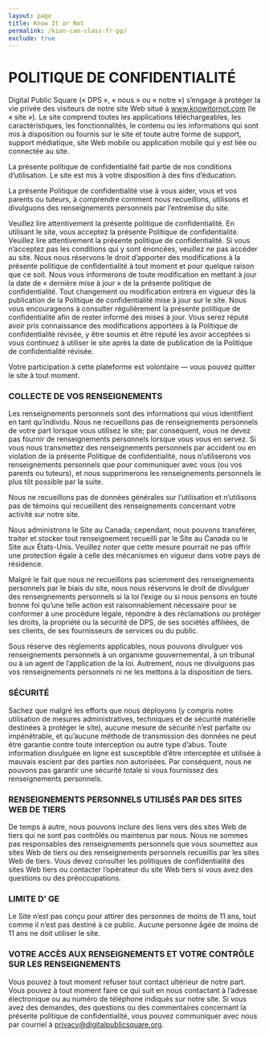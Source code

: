 ```yaml
---
layout: page
title: Know It or Not
permalink: /kion-can-class-fr-pp/
exclude: true
---
```


# **POLITIQUE DE CONFIDENTIALITÉ**

Digital Public Square (« DPS », « nous » ou « notre ») s’engage à protéger la vie privée des visiteurs de notre site Web situé à www.knowitornot.com (le « site »). Le site comprend toutes les applications téléchargeables, les caractéristiques, les fonctionnalités, le contenu ou les informations qui sont mis à disposition ou fournis sur le site et toute autre forme de support, support médiatique, site Web mobile ou application mobile qui y est liée ou connectée au site. 

La présente politique de confidentialité fait partie de nos conditions d’utilisation. Le site est mis à votre disposition à des fins d’éducation.

La présente Politique de confidentialité vise à vous aider, vous et vos parents ou tuteurs, à comprendre comment nous recueillons, utilisons et divulguons des renseignements personnels par l’entremise du site. 

Veuillez lire attentivement la présente politique de confidentialité. En utilisant le site, vous acceptez la présente Politique de confidentialité. Veuillez lire attentivement la présente politique de confidentialité. Si vous n’acceptez pas les conditions qui y sont énoncées, veuillez ne pas accéder au site. Nous nous réservons le droit d’apporter des modifications à la présente politique de confidentialité à tout moment et pour quelque raison que ce soit. Nous vous informerons de toute modification en mettant à jour la date de « dernière mise à jour » de la présente politique de confidentialité. Tout changement ou modification entrera en vigueur dès la publication de la Politique de confidentialité mise à jour sur le site. Nous vous encourageons à consulter régulièrement la présente politique de confidentialité afin de rester informé des mises à jour. Vous serez réputé avoir pris connaissance des modifications apportées à la Politique de confidentialité révisée, y être soumis et être réputé les avoir acceptées si vous continuez à utiliser le site après la date de publication de la Politique de confidentialité révisée.

Votre participation à cette plateforme est volontaire — vous pouvez quitter le site à tout moment.

### **COLLECTE DE VOS RENSEIGNEMENTS** 

Les renseignements personnels sont des informations qui vous identifient en tant qu’individu. Nous ne recueillons pas de renseignements personnels de votre part lorsque vous utilisez le site; par conséquent, vous ne devez pas fournir de renseignements personnels lorsque vous vous en servez. Si vous nous transmettez des renseignements personnels par accident ou en violation de la présente Politique de confidentialité, nous n’utiliserons vos renseignements personnels que pour communiquer avec vous (ou vos parents ou tuteurs), et nous supprimerons les renseignements personnels le plus tôt possible par la suite. 

Nous ne recueillons pas de données générales sur l’utilisation et n’utilisons pas de témoins qui recueillent des renseignements concernant votre activité sur notre site.

Nous administrons le Site au Canada; cependant, nous pouvons transférer, traiter et stocker tout renseignement recueilli par le Site au Canada ou le Site aux États-Unis. Veuillez noter que cette mesure pourrait ne pas offrir une protection égale à celle des mécanismes en vigueur dans votre pays de résidence.

Malgré le fait que nous ne recueillons pas sciemment des renseignements personnels par le biais du site, nous nous réservons le droit de divulguer des renseignements personnels si la loi l’exige ou si nous pensons en toute bonne foi qu’une telle action est raisonnablement nécessaire pour se conformer à une procédure légale, répondre à des réclamations ou protéger les droits, la propriété ou la sécurité de DPS, de ses sociétés affiliées, de ses clients, de ses fournisseurs de services ou du public.

Sous réserve des règlements applicables, nous pouvons divulguer vos renseignements personnels à un organisme gouvernemental, à un tribunal ou à un agent de l’application de la loi. Autrement, nous ne divulguons pas vos renseignements personnels ni ne les mettons à la disposition de tiers. 

### **SÉCURITÉ**

Sachez que malgré les efforts que nous déployons (y compris notre utilisation de mesures administratives, techniques et de sécurité matérielle destinées à protéger le site), aucune mesure de sécurité n’est parfaite ou impénétrable, et qu’aucune méthode de transmission des données ne peut être garantie contre toute interception ou autre type d’abus. Toute information divulguée en ligne est susceptible d’être interceptée et utilisée à mauvais escient par des parties non autorisées. Par conséquent, nous ne pouvons pas garantir une sécurité totale si vous fournissez des renseignements personnels.

### **RENSEIGNEMENTS PERSONNELS UTILISÉS PAR DES SITES WEB DE TIERS**

De temps à autre, nous pouvons inclure des liens vers des sites Web de tiers qui ne sont pas contrôlés ou maintenus par nous. Nous ne sommes pas responsables des renseignements personnels que vous soumettez aux sites Web de tiers ou des renseignements personnels recueillis par les sites Web de tiers. Vous devez consulter les politiques de confidentialité des sites Web tiers ou contacter l’opérateur du site Web tiers si vous avez des questions ou des préoccupations.

### **LIMITE D’ GE**

Le Site n’est pas conçu pour attirer des personnes de moins de 11 ans, tout comme il n’est pas destiné à ce public. Aucune personne âgée de moins de 11 ans ne doit utiliser le site. 

### **VOTRE ACCÈS AUX RENSEIGNEMENTS ET VOTRE CONTRÔLE SUR LES RENSEIGNEMENTS**

Vous pouvez à tout moment refuser tout contact ultérieur de notre part. Vous pouvez à tout moment faire ce qui suit en nous contactant à l’adresse électronique ou au numéro de téléphone indiqués sur notre site. Si vous avez des demandes, des questions ou des commentaires concernant la présente politique de confidentialité, vous pouvez communiquer avec nous par courriel à [privacy@digitalpublicsquare.org](mailto:privacy@digitalpublicsquare.org).
